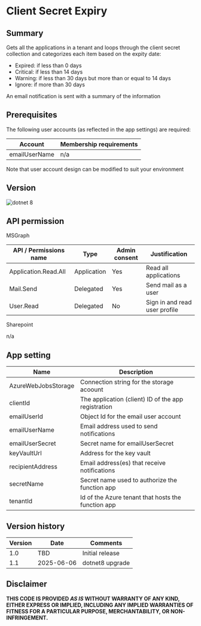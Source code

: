 # Client Secret Expiry

## Summary

Gets all the applications in a tenant and loops through the client secret collection and categorizes each item based on the expity date:
- Expired: if less than 0 days
- Critical: if less than 14 days
- Warning: if less than 30 days but more than or equal to 14 days
- Ignore: if more than 30 days

An email notification is sent with a summary of the information

## Prerequisites

The following user accounts (as reflected in the app settings) are required:

| Account           | Membership requirements                               |
| ----------------- | ----------------------------------------------------- |
| emailUserName     | n/a                                                   |

Note that user account design can be modified to suit your environment

## Version 

![dotnet 8](https://img.shields.io/badge/net8.0-blue.svg)

## API permission

MSGraph

| API / Permissions name    | Type        | Admin consent | Justification                       |
| ------------------------- | ----------- | ------------- | ----------------------------------- |
| Application.Read.All      | Application | Yes           | Read all applications               |
| Mail.Send                 | Delegated   | Yes           | Send mail as a user                 | 
| User.Read                 | Delegated   | No            | Sign in and read user profile       |

Sharepoint

n/a

## App setting

| Name                    | Description                                                                    |
| ----------------------- | ------------------------------------------------------------------------------ |
| AzureWebJobsStorage     | Connection string for the storage acoount                                      |
| clientId                | The application (client) ID of the app registration                            |
| emailUserId			  | Object Id for the email user account                                           |
| emailUserName           | Email address used to send notifications                                       |
| emailUserSecret         | Secret name for emailUserSecret                                                |
| keyVaultUrl             | Address for the key vault                                                      |
| recipientAddress        | Email address(es) that receive notifications                                   |
| secretName              | Secret name used to authorize the function app                                 |
| tenantId                | Id of the Azure tenant that hosts the function app                             |

## Version history

Version|Date|Comments
-------|----|--------
1.0|TBD|Initial release
1.1|2025-06-06|dotnet8 upgrade

## Disclaimer

**THIS CODE IS PROVIDED *AS IS* WITHOUT WARRANTY OF ANY KIND, EITHER EXPRESS OR IMPLIED, INCLUDING ANY IMPLIED WARRANTIES OF FITNESS FOR A PARTICULAR PURPOSE, MERCHANTABILITY, OR NON-INFRINGEMENT.**
